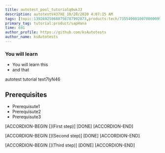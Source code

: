 ```yaml
---
title: autotest_pool_tutorialq0ukJJ
description: autotestV437XE_10/28/2020 4:07:15 AM
tags: [topic:139269250608756787992873,products:tech/73554900100700000996,tutorial:experience/advanced]
primary_tag: tutorial:product/sapHana
time: 681
author_profile: https://github.com/ksAutotests
author_name: ksAutotests
---
```

### You will learn
- You will learn this
- and that

autotest tutorial text7lyN46

## Prerequisites
- Prerequisute1
- Prerequisute2
- Prerequisute3

[ACCORDION-BEGIN [](First step)]
[DONE]
[ACCORDION-END]

[ACCORDION-BEGIN [](Second step)]
[DONE]
[ACCORDION-END]

[ACCORDION-BEGIN [](Third step)]
[DONE]
[ACCORDION-END]

